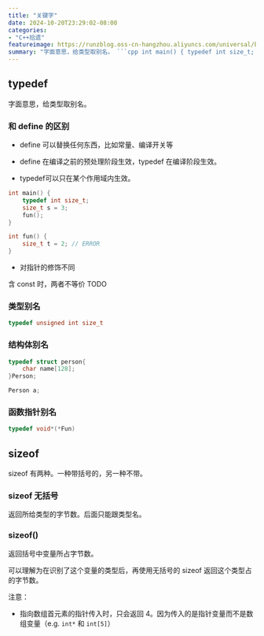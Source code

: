 ```yaml
---
title: "关键字"
date: 2024-10-20T23:29:02-08:00
categories: 
- "C++拾遗"
featureimage: https://runzblog.oss-cn-hangzhou.aliyuncs.com/universal/background1.jpg
summary: "字面意思，给类型取别名。 ```cpp int main() { typedef int size_t; size_t s = 3; fun(); } int fun() { size_t t = 2..."
---
```


## typedef

字面意思，给类型取别名。

### 和 define 的区别
- define 可以替换任何东西，比如常量、编译开关等

- define 在编译之前的预处理阶段生效，typedef 在编译阶段生效。

- typedef可以只在某个作用域内生效。
```cpp
int main() {
	typedef int size_t;
	size_t s = 3;
	fun();
}

int fun() {
	size_t t = 2; // ERROR
}
```

- 对指针的修饰不同

含 const 时，两者不等价
TODO

### 类型别名

```cpp
typedef unsigned int size_t
```

### 结构体别名

```cpp
typedef struct person{
	char name[128];
}Person;

Person a;
```

### 函数指针别名

```cpp
typedef void*(*Fun) 
```

## sizeof

sizeof 有两种。一种带括号的，另一种不带。

### sizeof 无括号

返回所给类型的字节数。后面只能跟类型名。

### sizeof()

返回括号中变量所占字节数。

可以理解为在识别了这个变量的类型后，再使用无括号的 sizeof 返回这个类型占的字节数。

注意：

- 指向数组首元素的指针传入时，只会返回 4。因为传入的是指针变量而不是数组变量（e.g. `int*`  和 `int[5]`）
